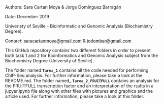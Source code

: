 Authors: Sara Cartan Moya & Jorge Domínguez Barragán

Date: December 2019

Univeristy of Seville - Bioinformatic and Genomic Analysis (Biochemistry Degree).

Contact: saracartanmoya@gmail.com & jodombar@gmail.com

This GitHub repository contains two different folders in order to present both task 1 and 2 for Bioinformatics and Genomic Analysis subject 
from the Biochemistry Degree (University of Seville).

The folder named __`Tarea_1`__ contains all the code needed for performing ChIP-Seq analysis. For further information, please take a look at the README.md.
The folder named_ __`Tarea_2_FRUITFULL`__ contains an analysis for the FRUITFULL transcription factor and an interpretation of the rsults in 
a jupyer.ipynb file along with other files with pictures and graphics and the article used. For further information, please take a look at
this folder.
